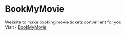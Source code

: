 # BookMyMovie
Website to make booking movie tickets convenient for you
<br>
Visit - [BookMyMovie](https://virtuallynaman.github.io/BookMyMovie/)

